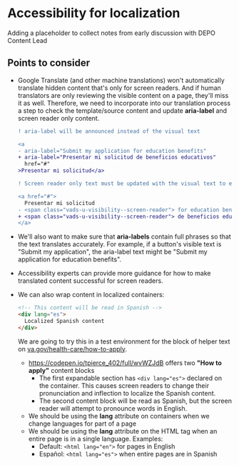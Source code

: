 # Accessibility for localization
Adding a placeholder to collect notes from early discussion with DEPO Content Lead

## Points to consider
* Google Translate (and other machine translations) won't automatically translate hidden content that's only for screen readers. And if human translators are only reviewing the visible content on a page, they'll miss it as well. Therefore, we need to incorporate into our translation process a step to check the template/source content and update **aria-label** and screen reader only content.
  ```diff
  ! aria-label will be announced instead of the visual text
  
  <a
  - aria-label="Submit my application for education benefits"
  + aria-label="Presentar mi solicitud de beneficios educativos"
    href="#"
  >Presentar mi solicitud</a>
  ```
  
  ```diff
  ! Screen reader only text must be updated with the visual text to ensure good localization
  
  <a href="#">
    Presentar mi solicitud
  - <span class="vads-u-visibility--screen-reader"> for education benefits</span>
  + <span class="vads-u-visibility--screen-reader"> de beneficios educativos</span>
  </a>
  ```
  
* We'll also want to make sure that **aria-labels** contain full phrases so that the text translates accurately. For example, if a button's visible text is "Submit my application", the aria-label text might be "Submit my application for education benefits".
* Accessibility experts can provide more guidance for how to make translated content successful for screen readers.
* We can also wrap content in localized containers: 
  ```html
  <!-- This content will be read in Spanish -->
  <div lang="es">
    Localized Spanish content
  </div>
  ````
  We are going to try this in a test environment for the block of helper text on [va.gov/health-care/how-to-apply](va.gov/health-care/how-to-apply).
  * https://codepen.io/tpierce_402/full/wvWZJdB offers two **"How to apply"** content blocks
    * The first expandable section has `<div lang="es">` declared on the container. This causes screen readers to change their pronunciation and inflection to  localize the Spanish content.
    * The second content block will be read as Spanish, but the screen reader will attempt to pronounce words in English.
  * We should be using the **lang** attribute on containers when we change languages for part of a page
  * We should be using the **lang** attribute on the HTML tag when an entire page is in a single language. Examples:
    * Default: `<html lang="en">` for pages in English
    * Español: `<html lang="es">` when entire pages are in Spanish
